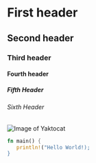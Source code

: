 # First header
## Second header
### Third header
#### Fourth header
##### Fifth Header
###### Sixth Header

![Image of Yaktocat](https://octodex.github.com/images/yaktocat.png)

``` rust
fn main() {
   println!("Hello World!);
}
```
